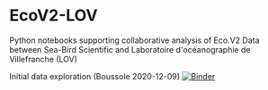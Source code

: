# EcoV2-LOV
Python notebooks supporting collaborative analysis of Eco.V2 Data between Sea-Bird Scientific and Laboratoire d'océanographie de Villefranche (LOV)

Initial data exploration (Boussole 2020-12-09) [![Binder](https://mybinder.org/badge_logo.svg)](https://mybinder.org/v2/gh/SBS-EREHM/EcoV2-LOV.git/main?filepath=docs%2FEcoV2LOV_Profiles1.ipynb)
